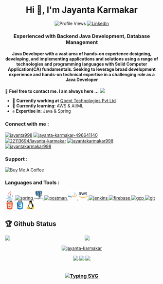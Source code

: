 <!-- <div align="center">
  <img width="60%" src="https://user-images.githubusercontent.com/10498744/210012254-234538ff-d198-48aa-8964-37e6fd45d227.gif">
</div> -->
<h1 align="center">Hi 🙂, I'm Jayanta Karmakar</h1>
<!-- <p align="center"><img width = "15%" align="center" src="https://komarev.com/ghpvc/?username=Jayanta-karmakar"></p> -->
<p align="center">
<!--     <img width = "15%" align="center" src="https://komarev.com/ghpvc/?username=Jayanta-karmakar"> -->
  <img width = "15%" src="https://komarev.com/ghpvc/?username=Jayanta-karmakar" alt="Profile Views">
  <a href="https://linkedin.com/in/jayanta-karmakar-496641140">
    <img width = "15%" src="https://img.shields.io/badge/LinkedIn-Connect-blue?logo=linkedin" alt="LinkedIn">
  </a>
</p>
<h3 align="center">Experienced with Backend Java Development, Database Management</h3>

<h4 align="center">Java Developer with a vast area of hands-on experience designing, developing, and implementing applications and solutions using a range of technologies and programming languages with Solid Computer Application(CA) fundamentals. Seeking to leverage broad development experience and hands-on technical expertise in a challenging role as a Java Developer</h4>


📝 **Feel free to contact me. I am always here ...** <img src="https://media.giphy.com/media/WUlplcMpOCEmTGBtBW/giphy.gif" width="30">
<br>
- 🔭 **Currently working at** [Qbent Technologies Pvt Ltd](https://qbent.in/)
- 🌱 **Currently learning:** AWS & AI/ML
- ✊ **Expertise in:** Java & Spring


<h3 align="left">Connect with me :</h3>
<p align="left">
<a href="https://twitter.com/jayanta998" target="blank"><img align="center" src="https://raw.githubusercontent.com/rahuldkjain/github-profile-readme-generator/master/src/images/icons/Social/twitter.svg" alt="jayanta998" height="30" width="40" /></a>
<a href="https://linkedin.com/in/jayanta-karmakar-496641140" target="blank"><img align="center" src="https://raw.githubusercontent.com/rahuldkjain/github-profile-readme-generator/master/src/images/icons/Social/linked-in-alt.svg" alt="jayanta-karmakar-496641140" height="30" width="40" /></a>
<a href="https://stackoverflow.com/users/22113694/jayanta-karmakar" target="blank"><img align="center" src="https://raw.githubusercontent.com/rahuldkjain/github-profile-readme-generator/master/src/images/icons/Social/stack-overflow.svg" alt="22113694/jayanta-karmakar" height="30" width="40" /></a>
<a href="https://instagram.com/jayantakarmakar998" target="blank"><img align="center" src="https://raw.githubusercontent.com/rahuldkjain/github-profile-readme-generator/master/src/images/icons/Social/instagram.svg" alt="jayantakarmakar998" height="30" width="40" /></a>
<a href="https://www.leetcode.com/jayantakarmakar998" target="blank"><img align="center" src="https://raw.githubusercontent.com/rahuldkjain/github-profile-readme-generator/master/src/images/icons/Social/leet-code.svg" alt="jayantakarmakar998" height="30" width="40" /></a>
</p>

<h3 align="left">Support :</h3>
<a href="https://www.buymeacoffee.com/jayantakarmakar998" target="_blank"><img src="https://cdn.buymeacoffee.com/buttons/v2/default-yellow.png" alt="Buy Me A Coffee" style="height: 60px !important;width: 217px !important;" ></a>


<h3 align="left">Languages and Tools :</h3>
<p align="left"> 
    <a href="https://www.java.com" target="_blank" rel="noreferrer"> <img src="https://raw.githubusercontent.com/devicons/devicon/master/icons/java/java-original.svg" alt="java" width="30" height="30"/> </a>
    <a href="https://spring.io/" target="_blank" rel="noreferrer"> <img src="https://www.vectorlogo.zone/logos/springio/springio-icon.svg" alt="spring" width="30" height="30"/> 
    <a href="https://www.postgresql.org" target="_blank" rel="noreferrer"> <img src="https://raw.githubusercontent.com/devicons/devicon/master/icons/postgresql/postgresql-original-wordmark.svg" alt="postgresql" width="30" height="30"/> </a> 
    <a href="https://postman.com" target="_blank" rel="noreferrer"> <img src="https://www.vectorlogo.zone/logos/getpostman/getpostman-icon.svg" alt="postman" width="30" height="30"/> </a> 
    <a href="https://www.mysql.com/" target="_blank" rel="noreferrer"> <img src="https://raw.githubusercontent.com/devicons/devicon/master/icons/mysql/mysql-original-wordmark.svg" alt="mysql" width="30" height="30"/> </a> 
    <a href="https://aws.amazon.com" target="_blank" rel="noreferrer"> <img src="https://raw.githubusercontent.com/devicons/devicon/master/icons/amazonwebservices/amazonwebservices-original-wordmark.svg" alt="aws" width="30" height="30"/> </a> 
    <a href="https://www.jenkins.io" target="_blank" rel="noreferrer"> <img src="https://www.vectorlogo.zone/logos/jenkins/jenkins-icon.svg" alt="jenkins" width="30" height="30"/> </a> 
    <a href="https://firebase.google.com/" target="_blank" rel="noreferrer"> <img src="https://www.vectorlogo.zone/logos/firebase/firebase-icon.svg" alt="firebase" width="30" height="30"/> </a> 
    <a href="https://cloud.google.com" target="_blank" rel="noreferrer"> <img src="https://www.vectorlogo.zone/logos/google_cloud/google_cloud-icon.svg" alt="gcp" width="30" height="30"/> </a> 
    <a href="https://git-scm.com/" target="_blank" rel="noreferrer"> <img src="https://www.vectorlogo.zone/logos/git-scm/git-scm-icon.svg" alt="git" width="30" height="30"/> </a> 
    <a href="https://www.w3.org/html/" target="_blank" rel="noreferrer"> <img src="https://raw.githubusercontent.com/devicons/devicon/master/icons/html5/html5-original-wordmark.svg" alt="html5" width="30" height="30"/> </a> 
    <a href="https://www.w3schools.com/css/" target="_blank" rel="noreferrer"> <img src="https://raw.githubusercontent.com/devicons/devicon/master/icons/css3/css3-original-wordmark.svg" alt="css3" width="30" height="30"/> </a> 
    <a href="https://www.linux.org/" target="_blank" rel="noreferrer"> <img src="https://raw.githubusercontent.com/devicons/devicon/master/icons/linux/linux-original.svg" alt="linux" width="30" height="30"/> </a> 
</a> </p>

<!--
<h3 align="left">💻 Languages and Tools: 🛠️</h3><br>
![Spring](https://img.shields.io/badge/-Spring-000000?style=flat&logo=Spring&logoColor=00FF7F&labelColor=ffffff)
![Git](https://img.shields.io/badge/-Git-000000?style=flat&logo=git&logoColor=F05032&labelColor=ffffff)
![GitHub](https://img.shields.io/badge/-GitHub-000000?style=flat&logo=github&logoColor=000000&labelColor=ffffff)
![Visual Studio Code](https://img.shields.io/badge/-VSCode-000000?style=flat&logo=visual-studio-code&labelColor=007ACC)
![HTML5](https://img.shields.io/badge/-HTML5-000000?style=flat&logo=html5&logoColor=ffffff&labelColor=E34F26)
![CSS3](https://img.shields.io/badge/-CSS3-000000?style=flat&logo=css3&logoColor=ffffff&labelColor=1572B6) 
![Sass](https://img.shields.io/badge/-Sass-000000?style=flat&logo=sass&logoColor=ffffff&labelColor=%23CC6699)
![JSON](https://img.shields.io/badge/-JSON-000000?style=flat&logo=JSON&logoColor=000000&labelColor=ffffff)
![PostgreSQL](https://img.shields.io/badge/-PostgreSQL-000000?style=flat&logo=postgresql&logoColor=ffffff&labelColor=336791)
![MySQL](https://img.shields.io/badge/-MySQL-000000?style=flat&logo=mysql&labelColor=ffffff)
![Windows](https://img.shields.io/badge/-Windows-000000?style=flat&logo=windows&logoColor=ffffff&labelColor=0078D6)
-->

 ## 🏆 Github Status
<img  src="https://github-readme-stats.vercel.app/api?username=Jayanta-karmakar&show_icons=true&hide_border=true&theme=dark" width="48%" align="right" >
<img  src="https://github-readme-streak-stats.herokuapp.com/?user=Jayanta-karmakar&theme=dark" width="48%" >
<br>
<p align="center"> <a href="https://github.com/Jayanta-Karmakar"><img src="https://github-profile-trophy.vercel.app/?username=Jayanta-Karmakar&row=2&column=3&margin-w=15&margin-h=15&theme=gruvbox" alt="jayanta-karmakar" /></a> </p>



<div align="center">
<a href="https://github.com/Jayanta-karmakar">
<img align="center" src="http://github-profile-summary-cards.vercel.app/api/cards/stats?username=Jayanta-karmakar&theme=2077" height="180em" />
<img align="center" src="http://github-profile-summary-cards.vercel.app/api/cards/most-commit-language?username=Jayanta-karmakar&theme=2077" height="180em" />
<!-- <img align="center" src="http://github-profile-summary-cards.vercel.app/api/cards/repos-per-language?username=Jayanta-karmakar&theme=2077" height="180em" /> -->
<!-- <img align="center" src="http://github-profile-summary-cards.vercel.app/api/cards/productive-time?username=Jayanta-karmakar&theme=2077" height="180em" /> -->
<img align="center" src="http://github-profile-summary-cards.vercel.app/api/cards/profile-details?username=Jayanta-karmakar&theme=2077" height="180em" />
</div>

<br/>
<h3 align="center">
  <a href="https://git.io/typing-svg">
    <img src="https://readme-typing-svg.herokuapp.com?font=Righteous&size=25&center=true&vCenter=true&width=500&height=70&duration=4000&lines=Thanks+for+visiting+!+;+Let's+connect;I'm+always+down+to+collab+:)" alt="Typing SVG">
  </a>
</h3>
